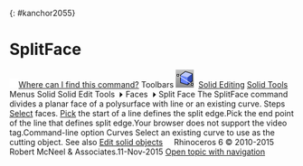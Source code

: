 ---
---

{: #kanchor2055}
# SplitFace
 [![images/transparent.gif](images/transparent.gif)Where can I find this command?](javascript:void(0);) Toolbars
![images/splitface.png](images/splitface.png) [Solid Editing](solid-editing-toolbar.html)  [Solid Tools](solid-tools-toolbar.html) 
Menus
Solid
Solid Edit Tools![images/menuarrow.gif](images/menuarrow.gif)
Faces![images/menuarrow.gif](images/menuarrow.gif)
Split Face
The SplitFace command divides a planar face of a polysurface with line or an existing curve.
Steps
 [Select](select-objects.html) faces. [Pick](pick-location.html) the start of a line defines the split edge.Pick the end point of the line that defines split edge.Your browser does not support the video tag.Command-line option
Curves
Select an existing curve to use as the cutting object.
See also
 [Edit solid objects](sak-solidtools.html) 
&#160;
&#160;
Rhinoceros 6 © 2010-2015 Robert McNeel &amp; Associates.11-Nov-2015
 [Open topic with navigation](splitface.html) 

